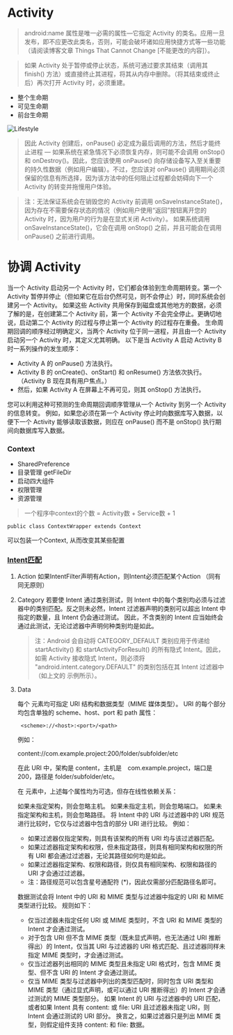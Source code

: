# Activity

 >android:name 属性是唯一必需的属性—它指定 Activity 的类名。应用一旦发布，即不应更改此类名，否则，可能会破坏诸如应用快捷方式等一些功能（请阅读博客文章 Things That Cannot Change [不能更改的内容]）。

 >如果 Activity 处于暂停或停止状态，系统可通过要求其结束（调用其 finish() 方法）或直接终止其进程，将其从内存中删除。（将其结束或终止后）再次打开 Activity 时，必须重建。

- 整个生命期
- 可见生命期
- 前台生命期

 ![Lifestyle](https://developer.android.google.cn/images/activity_lifecycle.png)

 >因此 Activity 创建后，onPause() 必定成为最后调用的方法，然后才能终止进程 — 如果系统在紧急情况下必须恢复内存，则可能不会调用 onStop() 和 onDestroy()。因此，您应该使用 onPause() 向存储设备写入至关重要的持久性数据（例如用户编辑）。不过，您应该对 onPause() 调用期间必须保留的信息有所选择，因为该方法中的任何阻止过程都会妨碍向下一个 Activity 的转变并拖慢用户体验。

 >注：无法保证系统会在销毁您的 Activity 前调用 onSaveInstanceState()，因为存在不需要保存状态的情况（例如用户使用“返回”按钮离开您的 Activity 时，因为用户的行为是在显式关闭 Activity）。 如果系统调用 onSaveInstanceState()，它会在调用 onStop() 之前，并且可能会在调用 onPause() 之前进行调用。


# 协调 Activity
当一个 Activity 启动另一个 Activity 时，它们都会体验到生命周期转变。第一个 Activity 暂停并停止（但如果它在后台仍然可见，则不会停止）时，同时系统会创建另一个 Activity。 如果这些 Activity 共用保存到磁盘或其他地方的数据，必须了解的是，在创建第二个 Activity 前，第一个 Activity 不会完全停止。更确切地说，启动第二个 Activity 的过程与停止第一个 Activity 的过程存在重叠。
生命周期回调的顺序经过明确定义，当两个 Activity 位于同一进程，并且由一个 Activity 启动另一个 Activity 时，其定义尤其明确。 以下是当 Activity A 启动 Activity B 时一系列操作的发生顺序：
- Activity A 的 onPause() 方法执行。
- Activity B 的 onCreate()、onStart() 和 onResume() 方法依次执行。（Activity B 现在具有用户焦点。）
- 然后，如果 Activity A 在屏幕上不再可见，则其 onStop() 方法执行。

您可以利用这种可预测的生命周期回调顺序管理从一个 Activity 到另一个 Activity 的信息转变。 例如，如果您必须在第一个 Activity 停止时向数据库写入数据，以便下一个 Activity 能够读取该数据，则应在 onPause() 而不是 onStop() 执行期间向数据库写入数据。


### Context

- SharedPreference
- 目录管理 getFileDir
- 启动四大组件
- 权限管理
- 资源管理

> 一个程序中context的个数 = Activity数 + Service数 + 1

```
public class ContextWrapper extends Context
```

可以包装一个Context, 从而改变其某些配置


### [Intent匹配](https://developer.android.google.cn/guide/components/intents-filters.html)

1. Action
    如果IntentFilter声明有Action，则Intent必须匹配某个Action   （同有同无原则）

2. Category
    若要使 Intent 通过类别测试，则 Intent 中的每个类别均必须与过滤器中的类别匹配。反之则未必然，Intent 过滤器声明的类别可以超出 Intent 中指定的数量，且 Intent 仍会通过测试。 因此，不含类别的 Intent 应当始终会通过此测试，无论过滤器中声明何种类别均是如此。

    >注：Android 会自动将 CATEGORY_DEFAULT 类别应用于传递给 startActivity() 和 startActivityForResult() 的所有隐式 Intent。因此，如需 Activity 接收隐式 Intent，则必须将 "android.intent.category.DEFAULT" 的类别包括在其 Intent 过滤器中（如上文的 <intent-filter> 示例所示）。

3. Data 

    每个 <data> 元素均可指定 URI 结构和数据类型（MIME 媒体类型）。 URI 的每个部分均包含单独的 scheme、host、port 和 path 属性：

        <scheme>://<host>:<port>/<path>

    例如：

    content://com.example.project:200/folder/subfolder/etc

    在此 URI 中，架构是 content，主机是　com.example.project，端口是 200，路径是 folder/subfolder/etc。

    在 <data> 元素中，上述每个属性均为可选，但存在线性依赖关系：

    如果未指定架构，则会忽略主机。
    如果未指定主机，则会忽略端口。
    如果未指定架构和主机，则会忽略路径。
    将 Intent 中的 URI 与过滤器中的 URI 规范进行比较时，它仅与过滤器中包含的部分 URI 进行比较。 例如：

    - 如果过滤器仅指定架构，则具有该架构的所有 URI 均与该过滤器匹配。
    - 如果过滤器指定架构和权限，但未指定路径，则具有相同架构和权限的所有 URI 都会通过过滤器，无论其路径如何均是如此。
    - 如果过滤器指定架构、权限和路径，则仅具有相同架构、权限和路径的 URI 才会通过过滤器。
    - 注：路径规范可以包含星号通配符 (*)，因此仅需部分匹配路径名即可。

    数据测试会将 Intent 中的 URI 和 MIME 类型与过滤器中指定的 URI 和 MIME 类型进行比较。 规则如下：

    - 仅当过滤器未指定任何 URI 或 MIME 类型时，不含 URI 和 MIME 类型的 Intent 才会通过测试。
    - 对于包含 URI 但不含 MIME 类型（既未显式声明，也无法通过 URI 推断得出）的 Intent，仅当其 URI 与过滤器的 URI 格式匹配、且过滤器同样未指定 MIME 类型时，才会通过测试。
    - 仅当过滤器列出相同的 MIME 类型且未指定 URI 格式时，包含 MIME 类型、但不含 URI 的 Intent 才会通过测试。
    - 仅当 MIME 类型与过滤器中列出的类型匹配时，同时包含 URI 类型和 MIME 类型（通过显式声明，或可以通过 URI 推断得出）的 Intent 才会通过测试的 MIME 类型部分。 如果 Intent 的 URI 与过滤器中的 URI 匹配，或者如果 Intent 具有 content: 或 file: URI 且过滤器未指定 URI，则 Intent 会通过测试的 URI 部分。 换言之，如果过滤器只是列出 MIME 类型，则假定组件支持 content: 和 file: 数据。
